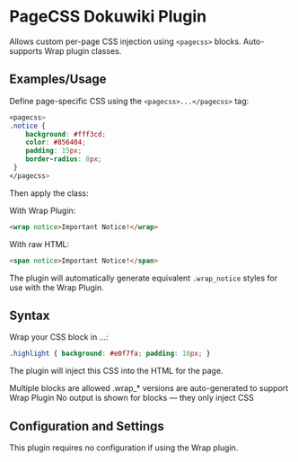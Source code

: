 # PageCSS Dokuwiki Plugin

Allows custom per-page CSS injection using `<pagecss>` blocks. Auto-supports Wrap plugin classes.

## Examples/Usage

Define page-specific CSS using the `<pagecss>...</pagecss>` tag:

```css
<pagecss>
.notice { 
    background: #fff3cd; 
    color: #856404; 
    padding: 15px; 
    border-radius: 8px; 
 }
</pagecss>
```

Then apply the class:

With Wrap Plugin:
```html
<wrap notice>Important Notice!</wrap>
```

With raw HTML:
```html
<span notice>Important Notice!</span>
```

The plugin will automatically generate equivalent `.wrap_notice` styles for use with the Wrap Plugin.

## Syntax

Wrap your CSS block in <pagecss>...</pagecss>:

```css
.highlight { background: #e0f7fa; padding: 10px; }
```

The plugin will inject this CSS into the HTML <head> for the page.

Multiple <pagecss> blocks are allowed
.wrap_* versions are auto-generated to support Wrap Plugin
No output is shown for <pagecss> blocks — they only inject CSS

## Configuration and Settings

This plugin requires no configuration if using the Wrap plugin.
